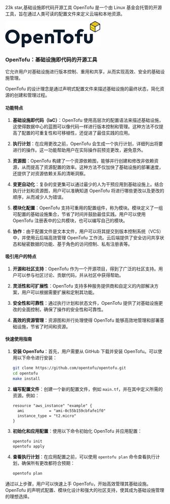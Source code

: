 23k star,基础设施即代码开源工具
OpenTofu 是一个由 Linux 基金会托管的开源工具，旨在通过人类可读的配置文件来定义云端和本地资源。

![](image.png)

### OpenTofu：基础设施即代码的开源工具

它允许用户对基础设施进行版本控制、重用和共享，从而实现高效、安全的基础设施管理。

OpenTofu 的设计理念是通过声明式配置文件来描述基础设施的最终状态，简化资源的创建和管理过程。

#### 功能特点

1. **基础设施即代码（IaC）**：OpenTofu 使用高层次的配置语法来描述基础设施，这使得数据中心的蓝图可以像代码一样进行版本控制和管理。这种方法不仅提高了配置的可重复性和可移植性，还促进了最佳实践的应用。

2. **执行计划**：在应用更改之前，OpenTofu 会生成一个执行计划，详细列出将要进行的操作。这一功能帮助用户在实际操作前预览更改，避免意外。

3. **资源图**：OpenTofu 构建了一个资源依赖图，能够并行创建和修改非依赖资源，从而提高了资源配置的效率。这种方法不仅加快了基础设施的部署速度，还提供了对资源依赖关系的清晰洞察。

4. **变更自动化**：复杂的变更集可以通过最少的人为干预应用到基础设施上。结合执行计划和资源图，用户可以准确知道 OpenTofu 将进行哪些更改以及更改的顺序，从而减少人为错误。

5. **模块化配置**：OpenTofu 支持可重用的配置组件，称为模块。模块定义了一组可配置的基础设施集合，节省了时间并鼓励最佳实践。用户可以使用 OpenTofu 注册表中的公共模块，也可以编写自己的模块。

6. **协作**：由于配置文件是文本文件，用户可以将其提交到版本控制系统（VCS）中，并使用云后端高效管理 OpenTofu 工作流。云后端提供了安全访问共享状态和秘密数据的功能、基于角色的访问控制、私有注册表等。

#### 吸引用户的特点

1. **开源和社区支持**：OpenTofu 作为一个开源项目，得到了广泛的社区支持。用户可以参与社区讨论、贡献代码，并从社区中获得帮助。

2. **灵活性和可扩展性**：OpenTofu 支持多种服务提供商和自定义的内部解决方案，用户可以根据需要扩展和定制其功能。

3. **安全性和可靠性**：通过执行计划和状态文件，OpenTofu 提供了对基础设施更改的全面控制，确保了操作的安全性和可靠性。

4. **高效的资源管理**：资源图和并行处理使得 OpenTofu 能够高效地管理和部署基础设施，节省了时间和资源。

#### 快速使用指南

1. **安装 OpenTofu**：首先，用户需要从 GitHub 下载并安装 OpenTofu。可以使用以下命令进行安装：
   ```bash
   git clone https://github.com/opentofu/opentofu.git
   cd opentofu
   make install
   ```

2. **编写配置文件**：创建一个新的配置文件，例如 `main.tf`，并在其中定义所需的资源。例如：
   ```hcl
   resource "aws_instance" "example" {
     ami           = "ami-0c55b159cbfafe1f0"
     instance_type = "t2.micro"
   }
   ```

3. **初始化和应用配置**：使用以下命令初始化 OpenTofu 并应用配置：
   ```bash
   opentofu init
   opentofu apply
   ```

4. **查看执行计划**：在应用配置之前，可以使用 `opentofu plan` 命令查看执行计划，确保所有更改都符合预期：
   ```bash
   opentofu plan
   ```

通过以上步骤，用户可以快速上手 OpenTofu，开始高效管理其基础设施。OpenTofu 的声明式配置、模块化设计和强大的社区支持，使其成为基础设施管理的理想选择。

